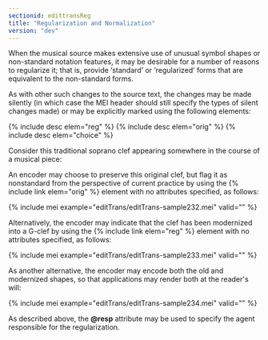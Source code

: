```yaml
---
sectionid: edittransReg
title: "Regularization and Normalization"
version: "dev"
---
```


When the musical source makes extensive use of unusual symbol shapes or non-standard notation features, it may be desirable for a number of reasons to regularize it; that is, provide ‘standard’ or ‘regularized’ forms that are equivalent to the non-standard forms.

As with other such changes to the source text, the changes may be made silently (in which case the MEI header should still specify the types of silent changes made) or may be explicitly marked using the following elements:

{% include desc elem="reg" %}
{% include desc elem="orig" %}
{% include desc elem="choice" %}

Consider this traditional soprano clef appearing somewhere in the course of a musical piece:  

An encoder may choose to preserve this original clef, but flag it as nonstandard from the perspective of current practice by using the {% include link elem="orig" %} element with no attributes specified, as follows:

{% include mei example="editTrans/editTrans-sample232.mei" valid="" %}

Alternatively, the encoder may indicate that the clef has been modernized into a G-clef by using the {% include link elem="reg" %} element with no attributes specified, as follows:

{% include mei example="editTrans/editTrans-sample233.mei" valid="" %}

As another alternative, the encoder may encode both the old and modernized shapes, so that applications may render both at the reader's will:

{% include mei example="editTrans/editTrans-sample234.mei" valid="" %}

As described above, the **@resp** attribute may be used to specify the agent responsible for the regularization.
